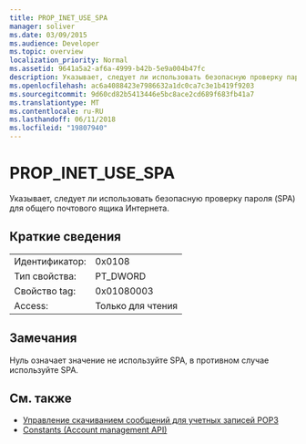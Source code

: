 ```yaml
---
title: PROP_INET_USE_SPA
manager: soliver
ms.date: 03/09/2015
ms.audience: Developer
ms.topic: overview
localization_priority: Normal
ms.assetid: 9641a5a2-af6a-4999-b42b-5e9a004b47fc
description: Указывает, следует ли использовать безопасную проверку пароля (SPA) для общего почтового ящика Интернета.
ms.openlocfilehash: ac6a4088423e7986632a1dc0ca7c3e1b419f9203
ms.sourcegitcommit: 9d60cd82b5413446e5bc8ace2cd689f683fb41a7
ms.translationtype: MT
ms.contentlocale: ru-RU
ms.lasthandoff: 06/11/2018
ms.locfileid: "19807940"
---
```

# <a name="propinetusespa"></a>PROP_INET_USE_SPA

Указывает, следует ли использовать безопасную проверку пароля (SPA) для общего почтового ящика Интернета.
  
## <a name="quick-info"></a>Краткие сведения

|||
|:-----|:-----|
|Идентификатор:  <br/> |0x0108  <br/> |
|Тип свойства:  <br/> |PT_DWORD  <br/> |
|Свойство tag:  <br/> |0x01080003  <br/> |
|Access:  <br/> |Только для чтения  <br/> |
   
## <a name="remarks"></a>Замечания

Нуль означает значение не используйте SPA, в противном случае используйте SPA.
  
## <a name="see-also"></a>См. также

- [Управление скачиванием сообщений для учетных записей POP3](managing-message-downloads-for-pop3-accounts.md) 
- [Constants (Account management API)](constants-account-management-api.md)


